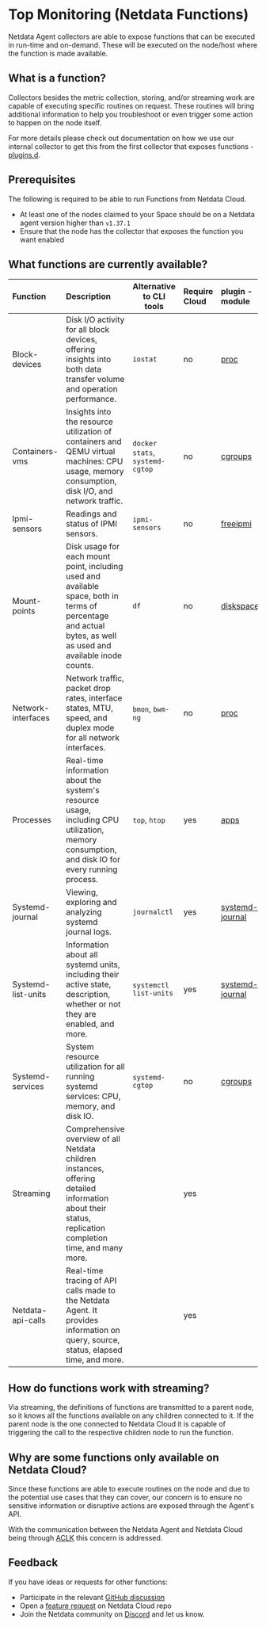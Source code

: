 # Top Monitoring (Netdata Functions)

Netdata Agent collectors are able to expose functions that can be executed in run-time and on-demand. These will be
executed on the node/host where the function is made available.

## What is a function?

Collectors besides the metric collection, storing, and/or streaming work are capable of executing specific routines on request. These routines will bring additional information to help you troubleshoot or even trigger some action to happen on the node itself.

For more details please check out documentation on how we use our internal collector to get this from the first collector that exposes functions - [plugins.d](/src/collectors/plugins.d/README.md#function).

## Prerequisites

The following is required to be able to run Functions from Netdata Cloud.

- At least one of the nodes claimed to your Space should be on a Netdata agent version higher than `v1.37.1`
- Ensure that the node has the collector that exposes the function you want enabled

## What functions are currently available?

| Function           | Description                                                                                                                                                    | Alternative to CLI tools        | Require Cloud | plugin - module                                                                                                |
|:-------------------|:---------------------------------------------------------------------------------------------------------------------------------------------------------------|---------------------------------|:--------------|:---------------------------------------------------------------------------------------------------------------|
| Block-devices      | Disk I/O activity for all block devices, offering insights into both data transfer volume and operation performance.                                           | `iostat`                        | no            | [proc](https://github.com/netdata/netdata/tree/master/src/collectors/proc.plugin#readme)                       |
| Containers-vms     | Insights into the resource utilization of containers and QEMU virtual machines: CPU usage, memory consumption, disk I/O, and network traffic.                  | `docker stats`, `systemd-cgtop` | no            | [cgroups](https://github.com/netdata/netdata/tree/master/src/collectors/cgroups.plugin#readme)                 |
| Ipmi-sensors       | Readings and status of IPMI sensors.                                                                                                                           | `ipmi-sensors`                  | no            | [freeipmi](https://github.com/netdata/netdata/tree/master/src/collectors/freeipmi.plugin#readme)               |
| Mount-points       | Disk usage for each mount point, including used and available space, both in terms of percentage and actual bytes, as well as used and available inode counts. | `df`                            | no            | [diskspace](https://github.com/netdata/netdata/tree/master/src/collectors/diskspace.plugin#readme)             |
| Network-interfaces | Network traffic, packet drop rates, interface states, MTU, speed, and duplex mode for all network interfaces.                                                  | `bmon`, `bwm-ng`                | no            | [proc](https://github.com/netdata/netdata/tree/master/src/collectors/proc.plugin#readme)                       |
| Processes          | Real-time information about the system's resource usage, including CPU utilization, memory consumption, and disk IO for every running process.                 | `top`, `htop`                   | yes           | [apps](/src/collectors/apps.plugin/README.md)                    |
| Systemd-journal    | Viewing, exploring and analyzing systemd journal logs.                                                                                                         | `journalctl`                    | yes           | [systemd-journal](https://github.com/netdata/netdata/tree/master/src/collectors/systemd-journal.plugin#readme) |
| Systemd-list-units | Information about all systemd units, including their active state, description, whether or not they are enabled, and more.                                     | `systemctl list-units`          | yes           | [systemd-journal](https://github.com/netdata/netdata/tree/master/src/collectors/systemd-journal.plugin#readme) |
| Systemd-services   | System resource utilization for all running systemd services: CPU, memory, and disk IO.                                                                        | `systemd-cgtop`                 | no            | [cgroups](https://github.com/netdata/netdata/tree/master/src/collectors/cgroups.plugin#readme)                 |
| Streaming          | Comprehensive overview of all Netdata children instances, offering detailed information about their status, replication completion time, and many more.        |                                 | yes           |                                                                                                                |
| Netdata-api-calls  | Real-time tracing of API calls made to the Netdata Agent. It provides information on query, source, status, elapsed time, and more.                            |                                 | yes           |                                                                                                                |

## How do functions work with streaming?

Via streaming, the definitions of functions are transmitted to a parent node, so it knows all the functions available on any children connected to it. If the parent node is the one connected to Netdata Cloud it is capable of triggering the call to the respective children node to run the function.

## Why are some functions only available on Netdata Cloud?

Since these functions are able to execute routines on the node and due to the potential use cases that they can cover, our concern is to ensure no sensitive information or disruptive actions are exposed through the Agent's API.

With the communication between the Netdata Agent and Netdata Cloud being through [ACLK](/src/aclk/README.md) this concern is addressed.

## Feedback

If you have ideas or requests for other functions:

- Participate in the relevant [GitHub discussion](https://github.com/netdata/netdata/discussions/14412)
- Open a [feature request](https://github.com/netdata/netdata-cloud/issues/new?assignees=&labels=feature+request%2Cneeds+triage&template=FEAT_REQUEST.yml&title=%5BFeat%5D%3A+) on Netdata Cloud repo
- Join the Netdata community on [Discord](https://discord.com/invite/2mEmfW735j) and let us know.
